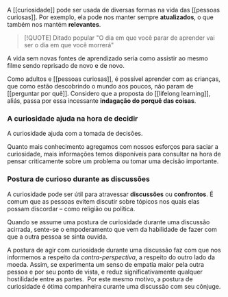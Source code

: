 A [[curiosidade]] pode ser usada de diversas formas na vida das [[pessoas curiosas]]. Por exemplo, ela pode nos manter sempre **atualizados**, o que também nos mantém **relevantes**.

> [!QUOTE] Ditado popular
> "O dia em que você parar de aprender vai ser o dia em que você morrerá"

A vida sem novas fontes de aprendizado seria como assistir ao mesmo filme sendo reprisado de novo e de novo.

Como adultos e [[pessoas curiosas]], é possível aprender com as crianças, que como estão descobrindo o mundo aos poucos, não param de [[perguntar por quê]]. Considero que a proposta do [[lifelong learning]], aliás, passa por essa incessante **indagação do porquê das coisas**.

### A curiosidade ajuda na hora de decidir

A curiosidade ajuda com a tomada de decisões. 

Quanto mais conhecimento agregamos com nossos esforços para saciar a curiosidade, mais informações temos disponíveis para consultar na hora de pensar criticamente sobre um problema ou tomar uma decisão importante.

### Postura de curioso durante as discussões

A curiosidade pode ser útil para atravessar **discussões** ou **confrontos**. É comum que as pessoas evitem discutir sobre tópicos nos quais elas possam discordar – como religião ou política. 

Quando se assume uma postura de curiosidade durante uma discussão acirrada, sente-se o empoderamento que vem da habilidade de fazer com que a outra pessoa se sinta ouvida.

A postura de agir com curiosidade durante uma discussão faz com que nos informemos a respeito da *contra-perspectiva*, a respeito do outro lado da moeda. Assim, se experimenta um senso de empatia maior pela outra pessoa e por seu ponto de vista, e reduz significativamente qualquer hostilidade entre as partes.  Por este mesmo motivo, a postura de curiosidade é ótima companheira curante uma discussão com seu cônjuge.